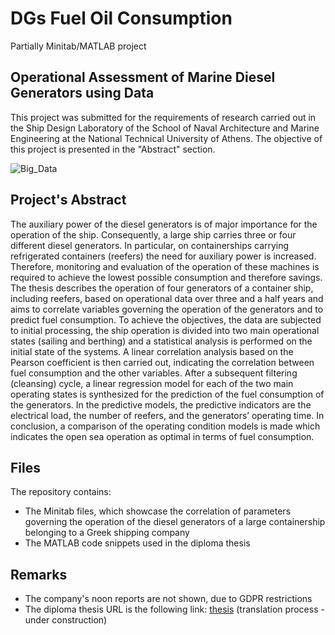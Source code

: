 # DGs Fuel Oil Consumption

Partially Minitab/MATLAB project

## Operational Assessment of Marine Diesel Generators using Data

This project was submitted for the requirements of research carried out in the Ship Design Laboratory of the School of Naval Architecture and Marine Engineering at the National Technical University of Athens. The objective of this project is presented in the "Abstract" section.

![Big_Data](https://github.com/panosstav/NavalEngineering/assets/143627430/bd280d90-4909-45b2-9092-339e0e5aaaca)

## Project's Abstract

The auxiliary power of the diesel generators is of major importance for the operation of the ship. Consequently, a large ship carries three or four different diesel generators. In particular, on containerships carrying refrigerated containers (reefers) the need for auxiliary power is increased. Therefore, monitoring and evaluation of the operation of these machines is required to achieve the lowest possible consumption and therefore savings. The thesis describes the operation of four generators of a container ship, including reefers, based on operational data over three and a half years and aims to correlate variables governing the operation of the generators and to predict fuel consumption. To achieve the objectives, the data are subjected to initial processing, the ship operation is divided into two main operational states (sailing and berthing) and a statistical analysis is performed on the initial state of the systems. A linear correlation analysis based on the Pearson coefficient is then carried out, indicating the correlation between fuel consumption and the other variables. After a subsequent filtering (cleansing) cycle, a linear regression model for each of the two main operating states is synthesized for the prediction of the fuel consumption of the generators. In the predictive models, the predictive indicators are the electrical load, the number of reefers, and the generators’ operating time. In conclusion, a comparison of the operating condition models is made which indicates the open sea operation as optimal in terms of fuel consumption.

## Files

The repository contains:
- The Minitab files, which showcase the correlation of parameters governing the operation of the diesel generators of a large containership belonging to a Greek shipping company
- The MATLAB code snippets used in the diploma thesis

## Remarks

- The company's noon reports are not shown, due to GDPR restrictions
- The diploma thesis URL is the following link: [thesis](https://dspace.lib.ntua.gr/xmlui/handle/123456789/58117) (translation process - under construction)
